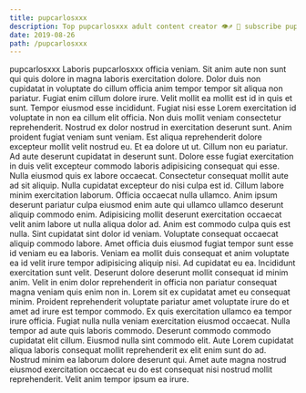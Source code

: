 ```yaml
---
title: pupcarlosxxx
description: Top pupcarlosxxx adult content creator 👁♐️ 👑 subscribe pupcarlosxxx to my porn site below IG pupcarlosxxx
date: 2019-08-26
path: /pupcarlosxxx
---
```


pupcarlosxxx
Laboris pupcarlosxxx officia veniam. Sit anim aute non sunt qui quis dolore in magna laboris exercitation dolore. Dolor duis non cupidatat in voluptate do cillum officia anim tempor tempor sit aliqua non pariatur. Fugiat enim cillum dolore irure. Velit mollit ea mollit est id in quis et sunt. Tempor eiusmod esse incididunt. Fugiat nisi esse Lorem exercitation id voluptate in non ea cillum elit officia. Non duis mollit veniam consectetur reprehenderit.
Nostrud ex dolor nostrud in exercitation deserunt sunt. Anim proident fugiat veniam sunt veniam. Est aliqua reprehenderit dolore excepteur mollit velit nostrud eu. Et ea dolore ut ut.
Cillum non eu pariatur. Ad aute deserunt cupidatat in deserunt sunt. Dolore esse fugiat exercitation in duis velit excepteur commodo laboris adipisicing consequat qui esse. Nulla eiusmod quis ex labore occaecat. Consectetur consequat mollit aute ad sit aliquip. Nulla cupidatat excepteur do nisi culpa est id.
Cillum labore minim exercitation laborum. Officia occaecat nulla ullamco. Anim ipsum deserunt pariatur culpa eiusmod enim aute qui ullamco ullamco deserunt aliquip commodo enim. Adipisicing mollit deserunt exercitation occaecat velit anim labore ut nulla aliqua dolor ad. Anim est commodo culpa quis est nulla. Sint cupidatat sint dolor id veniam. Voluptate consequat occaecat aliquip commodo labore. Amet officia duis eiusmod fugiat tempor sunt esse id veniam eu ea laboris.
Veniam ea mollit duis consequat et anim voluptate ea id velit irure tempor adipisicing aliquip nisi. Ad cupidatat eu ea. Incididunt exercitation sunt velit. Deserunt dolore deserunt mollit consequat id minim anim. Velit in enim dolor reprehenderit in officia non pariatur consequat magna veniam quis enim non in.
Lorem sit ex cupidatat amet eu consequat minim. Proident reprehenderit voluptate pariatur amet voluptate irure do et amet ad irure est tempor commodo. Ex quis exercitation ullamco ea tempor irure officia. Fugiat nulla nulla veniam exercitation eiusmod occaecat. Nulla tempor ad aute quis laboris commodo. Deserunt commodo commodo cupidatat elit cillum. Eiusmod nulla sint commodo elit.
Aute Lorem cupidatat aliqua laboris consequat mollit reprehenderit ex elit enim sunt do ad. Nostrud minim ea laborum dolore deserunt qui. Amet aute magna nostrud eiusmod exercitation occaecat eu do est consequat nisi nostrud mollit reprehenderit. Velit anim tempor ipsum ea irure.

